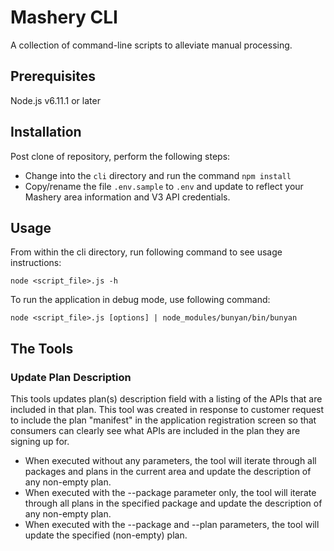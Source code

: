 # Mashery CLI

A collection of command-line scripts to alleviate manual processing.

## Prerequisites

Node.js v6.11.1 or later

## Installation

Post clone of repository, perform the following steps:

* Change into the ```cli``` directory and run the command ```npm install```
* Copy/rename the file ```.env.sample``` to ```.env``` and update to reflect your Mashery area information and V3 API credentials.

## Usage

From within the cli directory, run following command to see usage instructions:

    node <script_file>.js -h

To run the application in debug mode, use following command:

    node <script_file>.js [options] | node_modules/bunyan/bin/bunyan

## The Tools

### Update Plan Description

This tools updates plan(s) description field with a listing of the APIs that are included in that plan. This tool was created in response to customer request to include the plan "manifest" in the application registration screen so that consumers can clearly see what APIs are included in the plan they are signing up for.

* When executed without any parameters, the tool will iterate through all packages and plans in the current area and update the description of any non-empty plan.
* When executed with the --package parameter only, the tool will iterate through all plans in the specified package and update the description of any non-empty plan.
* When executed with the --package and --plan parameters, the tool will update the specified (non-empty) plan.
